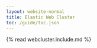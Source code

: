 ```yaml
---
layout: website-normal
title: Elastic Web Cluster
toc: /guide/toc.json
---
```


{% read webcluster.include.md %}
